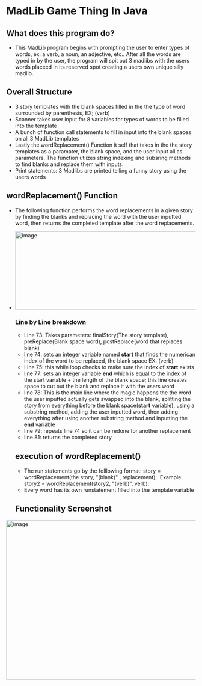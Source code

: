 # MadLib Game Thing In Java

## What does this program do?

- This MadLib program begins with prompting the user to enter types of words, ex: a verb, a noun, an adjective, etc.. After all the words are typed in by the user, the program will spit out 3 madlibs with the users words placecd in its reserved spot creating a users own unique silly madlib.

## Overall Structure 
- 3 story templates with the blank spaces filled in the the type of word surrounded by parenthesis, EX; (verb)
- Scanner takes user input for 8 variables for types of words to be filled into the template
- A bunch of function call statements to fill in input into the blank spaces on all 3 MadLib templates
- Lastly the wordReplacement() Function it self that takes in the the story templates as a paramater, the blank space, and the user input all as parameters. The function utlizes string indexing and subsring methods to find blanks and replace them with inputs.
- Print statements: 3 Madlibs are printed telling a funny story using the users words

## wordReplacement() Function
- The following function performs the word replacements in a given story by finding the blanks and replacing the word with the user inputted word, then returns the completed template after the word replacements.
- <img width="1515" height="208" alt="image" src="https://github.com/user-attachments/assets/e6f9d8ff-81c7-4e6b-b113-31ea9035075c" />

   ### Line by Line breakdown
    - Line 73: Takes parameters: finalStory(The story template), preReplace(Blank space word), postReplace(word that replaces blank)
    - line 74: sets an integer variable named **start** that finds the numerican index of the word to be replaced, the blank space EX: (verb)
    -  Line 75: this while loop checks to make sure the index  of **start** exists
    -  line 77: sets an integer variable **end** which is equal to the index of the start variable + the length of the blank space; this line creates space to cut out the blank and replace it with the users word
    -  line 78: This is the main line where the magic happens the the word the user inputted actually gets swapped into the blank, splitting the story from everything before the blank space(**start** variable), using a substring method, adding the user inputted word, then adding everything after using another substring method and inputting the **end** variable
    -  line 79: repeats line 74 so it can be redone for another replacement
    -  line 81: returns the completed story
 
  ## execution of wordReplacement()
    - The run statements go by the folllowing format: story = wordReplacement(the story, "(blank)" , replacement);. Example: story2 = wordReplacement(story2, "(verb)", verb);
    - Every word has its own runstatement filled into the template variable
 
  ## Functionality Screenshot
<img width="2041" height="425" alt="image" src="https://github.com/user-attachments/assets/494c25f9-5a5c-419b-b7d0-7db6109788ec" />
